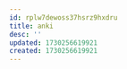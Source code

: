 ```yaml
---
id: rplw7dewoss37hsrz9hxdru
title: anki
desc: ''
updated: 1730256619921
created: 1730256619921
---
```


